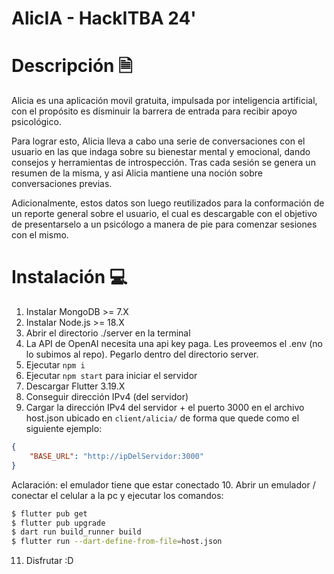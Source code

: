 # AlicIA - HackITBA 24'

# Descripción 🗎

Alicia es una aplicación movil gratuita, impulsada por inteligencia artificial, con el propósito es disminuir la barrera de entrada para recibir apoyo psicológico. 

Para lograr esto, Alicia lleva a cabo una serie de conversaciones con el usuario en las que indaga sobre su bienestar mental y emocional, dando consejos y herramientas de introspección. Tras cada sesión se genera un resumen de la misma, y asi Alicia mantiene una noción sobre conversaciones previas. 

Adicionalmente, estos datos son luego reutilizados para la conformación de un reporte general sobre el usuario, el cual es descargable con el objetivo de presentarselo a un psicólogo a manera de pie para comenzar sesiones con el mismo.

# Instalación 💻

1. Instalar MongoDB >= 7.X
2. Instalar Node.js >= 18.X
3. Abrir el directorio ./server en la terminal
4. La API de OpenAI necesita una api key paga. Les proveemos el .env (no lo subimos al repo). Pegarlo dentro del directorio server.
5. Ejecutar `npm i`
6. Ejecutar `npm start` para iniciar el servidor
7. Descargar Flutter 3.19.X
8. Conseguir dirección IPv4 (del servidor)
9. Cargar la dirección IPv4 del servidor + el puerto 3000 en el archivo host.json ubicado en `client/alicia/` de forma que quede como el siguiente ejemplo:
```json
{
    "BASE_URL": "http://ipDelServidor:3000"
}
```
Aclaración: el emulador tiene que estar conectado
10. Abrir un emulador / conectar el celular a la pc y ejecutar los comandos:
```bash
$ flutter pub get
$ flutter pub upgrade
$ dart run build_runner build
$ flutter run --dart-define-from-file=host.json
```
11. Disfrutar :D
